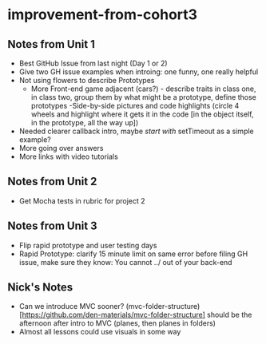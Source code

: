 # improvement-from-cohort3

## Notes from Unit 1

- Best GitHub Issue from last night (Day 1 or 2)
- Give two GH issue examples when introing: one funny, one really helpful
- Not using flowers to describe Prototypes
  - More Front-end game adjacent (cars?) - describe traits in class one, in class two, group them by what might be a prototype, define those prototypes
  -Side-by-side pictures and code highlights (circle 4 wheels and highlight where it gets it in the code [in the object itself, in the prototype, all the way up])
- Needed clearer callback intro, maybe *start with* setTimeout as a simple example?
- More going over answers
- More links with video tutorials

## Notes from Unit 2

- Get Mocha tests in rubric for project 2

## Notes from Unit 3

- Flip rapid prototype and user testing days 
- Rapid Prototype: clarify 15 minute limit on same error before filing GH issue, make sure they know: You cannot ../ out of your back-end

## Nick's Notes

- Can we introduce MVC sooner? (mvc-folder-structure)[https://github.com/den-materials/mvc-folder-structure] should be the afternoon after intro to MVC (planes, then planes in folders)
- Almost all lessons could use visuals in some way
